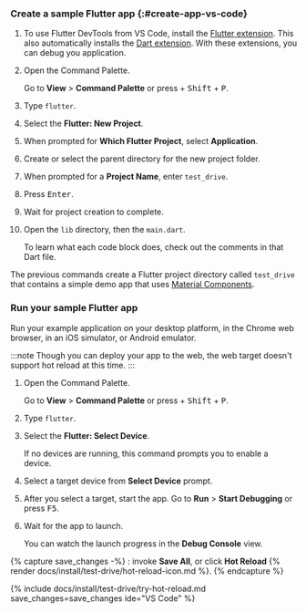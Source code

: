 <div class="tab-pane active" id="vscode" role="tabpanel" aria-labelledby="vscode-tab">

### Create a sample Flutter app {:#create-app-vs-code}

1. To use Flutter DevTools from VS Code, install the
    [Flutter extension](https://marketplace.visualstudio.com/items?itemName=Dart-Code.flutter).
   This also automatically installs the
   [Dart extension](https://marketplace.visualstudio.com/items?itemName=Dart-Code.dart-code).
   With these extensions, you can debug you application.

2. Open the Command Palette.

   Go to **View** <span aria-label="and then">></span> **Command Palette** or
   press <kbd class="special-key"></kbd> + <kbd>Shift</kbd> + <kbd>P</kbd>.

3. Type `flutter`.

4. Select the **Flutter: New Project**.

5. When prompted for **Which Flutter Project**, select **Application**.

6. Create or select the parent directory for the new project folder.

7. When prompted for a **Project Name**, enter `test_drive`.

8. Press <kbd>Enter</kbd>.

9. Wait for project creation to complete.

10. Open the `lib` directory, then the `main.dart`.

    To learn what each code block does, check out the comments in that Dart file.

The previous commands create a Flutter project directory called `test_drive` that
contains a simple demo app that uses [Material Components][].

### Run your sample Flutter app

Run your example application on your desktop platform, in the Chrome web browser, in an iOS simulator, or
Android emulator.

:::note
Though you can deploy your app to the web,
the web target doesn't support
hot reload at this time.
:::

1. Open the Command Palette.

   Go to **View** <span aria-label="and then">></span> **Command Palette** or
   press <kbd class="special-key"></kbd> + <kbd>Shift</kbd> + <kbd>P</kbd>.

1. Type `flutter`.

1. Select the **Flutter: Select Device**.

   If no devices are running, this command prompts you to enable a device.

1. Select a target device from **Select Device** prompt.

1. After you select a target, start the app.
   Go to **Run** <span aria-label="and then">></span>
   **Start Debugging** or press <kbd>F5</kbd>.

1. Wait for the app to launch.

   You can watch the launch progress in the **Debug Console** view.

{% capture save_changes -%}
: invoke **Save All**, or click **Hot Reload**
{% render docs/install/test-drive/hot-reload-icon.md %}.
{% endcapture %}

{% include docs/install/test-drive/try-hot-reload.md save_changes=save_changes ide="VS Code" %}

[Material Components]: {{site.material}}/components

</div>

<script>
  document.addEventListener("DOMContentLoaded", function() {
    const specialKey = navigator.userAgent.includes('Mac')? 'Command' : 'Control';
    document.querySelectorAll('.special-key').forEach((element)=>element.textContent=specialKey);
  });
</script>
